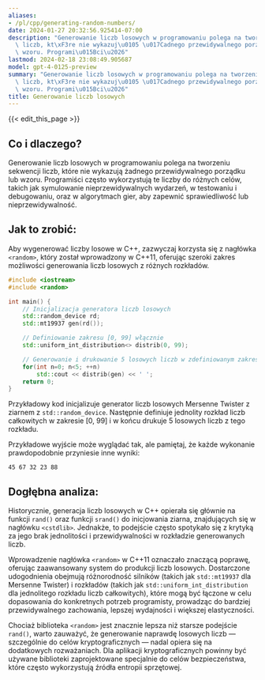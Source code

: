```yaml
---
aliases:
- /pl/cpp/generating-random-numbers/
date: 2024-01-27 20:32:56.925414-07:00
description: "Generowanie liczb losowych w programowaniu polega na tworzeniu sekwencji\
  \ liczb, kt\xF3re nie wykazuj\u0105 \u017Cadnego przewidywalnego porz\u0105dku lub\
  \ wzoru. Programi\u015Bci\u2026"
lastmod: 2024-02-18 23:08:49.905687
model: gpt-4-0125-preview
summary: "Generowanie liczb losowych w programowaniu polega na tworzeniu sekwencji\
  \ liczb, kt\xF3re nie wykazuj\u0105 \u017Cadnego przewidywalnego porz\u0105dku lub\
  \ wzoru. Programi\u015Bci\u2026"
title: Generowanie liczb losowych
---
```


{{< edit_this_page >}}

## Co i dlaczego?

Generowanie liczb losowych w programowaniu polega na tworzeniu sekwencji liczb, które nie wykazują żadnego przewidywalnego porządku lub wzoru. Programiści często wykorzystują te liczby do różnych celów, takich jak symulowanie nieprzewidywalnych wydarzeń, w testowaniu i debugowaniu, oraz w algorytmach gier, aby zapewnić sprawiedliwość lub nieprzewidywalność.

## Jak to zrobić:

Aby wygenerować liczby losowe w C++, zazwyczaj korzysta się z nagłówka `<random>`, który został wprowadzony w C++11, oferując szeroki zakres możliwości generowania liczb losowych z różnych rozkładów.

```C++
#include <iostream>
#include <random>

int main() {
    // Inicjalizacja generatora liczb losowych
    std::random_device rd;
    std::mt19937 gen(rd());

    // Definiowanie zakresu [0, 99] włącznie
    std::uniform_int_distribution<> distrib(0, 99);

    // Generowanie i drukowanie 5 losowych liczb w zdefiniowanym zakresie
    for(int n=0; n<5; ++n)
        std::cout << distrib(gen) << ' ';
    return 0;
}
```

Przykładowy kod inicjalizuje generator liczb losowych Mersenne Twister z ziarnem z `std::random_device`. Następnie definiuje jednolity rozkład liczb całkowitych w zakresie [0, 99] i w końcu drukuje 5 losowych liczb z tego rozkładu.

Przykładowe wyjście może wyglądać tak, ale pamiętaj, że każde wykonanie prawdopodobnie przyniesie inne wyniki:

```
45 67 32 23 88
```

## Dogłębna analiza:

Historycznie, generacja liczb losowych w C++ opierała się głównie na funkcji `rand()` oraz funkcji `srand()` do inicjowania ziarna, znajdujących się w nagłówku `<cstdlib>`. Jednakże, to podejście często spotykało się z krytyką za jego brak jednolitości i przewidywalności w rozkładzie generowanych liczb.

Wprowadzenie nagłówka `<random>` w C++11 oznaczało znaczącą poprawę, oferując zaawansowany system do produkcji liczb losowych. Dostarczone udogodnienia obejmują różnorodność silników (takich jak `std::mt19937` dla Mersenne Twister) i rozkładów (takich jak `std::uniform_int_distribution` dla jednolitego rozkładu liczb całkowitych), które mogą być łączone w celu dopasowania do konkretnych potrzeb programisty, prowadząc do bardziej przewidywalnego zachowania, lepszej wydajności i większej elastyczności.

Chociaż biblioteka `<random>` jest znacznie lepsza niż starsze podejście `rand()`, warto zauważyć, że generowanie naprawdę losowych liczb — szczególnie do celów kryptograficznych — nadal opiera się na dodatkowych rozważaniach. Dla aplikacji kryptograficznych powinny być używane biblioteki zaprojektowane specjalnie do celów bezpieczeństwa, które często wykorzystują źródła entropii sprzętowej.
